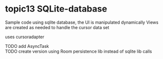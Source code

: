 # topic13 SQLite-database
Sample code using sqlite database, the UI is manipulated dynamically
Views are created as needed to handle the cursor data set

uses cursoradapter

TODO add AsyncTask  
TODO create version using Room persistence lib instead of sqlite lib calls
